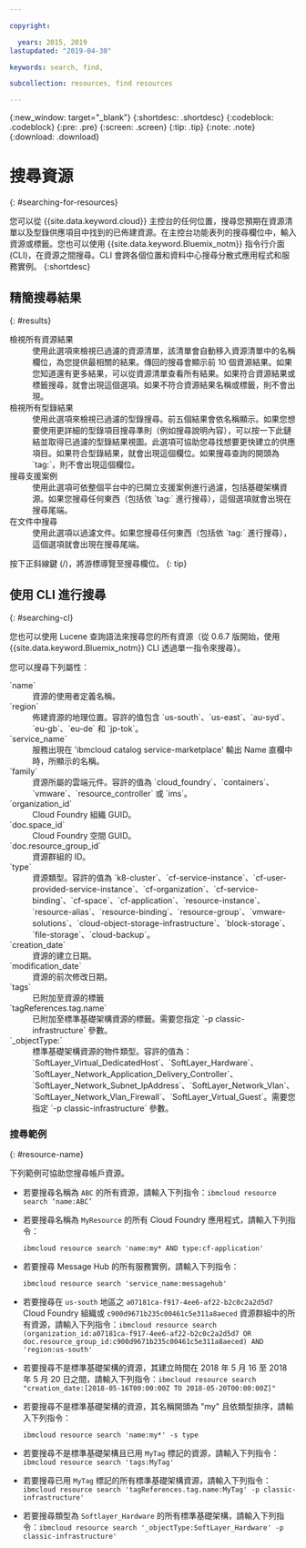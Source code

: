 ```yaml
---

copyright:

  years: 2015, 2019
lastupdated: "2019-04-30"

keywords: search, find,

subcollection: resources, find resources

---
```


{:new_window: target="_blank"}
{:shortdesc: .shortdesc}
{:codeblock: .codeblock}
{:pre: .pre}
{:screen: .screen}
{:tip: .tip}
{:note: .note}
{:download: .download}


# 搜尋資源
{: #searching-for-resources}

您可以從 {{site.data.keyword.cloud}} 主控台的任何位置，搜尋您預期在資源清單以及型錄供應項目中找到的已佈建資源。在主控台功能表列的搜尋欄位中，輸入資源或標籤。您也可以使用 {{site.data.keyword.Bluemix_notm}} 指令行介面 (CLI)，在資源之間搜尋。CLI 會跨各個位置和資料中心搜尋分散式應用程式和服務實例。
{:shortdesc}

## 精簡搜尋結果
{: #results}

<dl>
<dt>檢視所有資源結果</dt>
<dd>使用此選項來檢視已過濾的資源清單，該清單會自動移入資源清單中的名稱欄位，為您提供最相關的結果。傳回的搜尋會顯示前 10 個資源結果。如果您知道還有更多結果，可以從資源清單查看所有結果。如果符合資源結果或標籤搜尋，就會出現這個選項。如果不符合資源結果名稱或標籤，則不會出現。</dd>
<dt>檢視所有型錄結果</dt>
<dd>使用此選項來檢視已過濾的型錄搜尋。前五個結果會依名稱顯示。如果您想要使用更詳細的型錄項目搜尋準則（例如搜尋說明內容），可以按一下此鏈結並取得已過濾的型錄結果視圖。此選項可協助您尋找想要更快建立的供應項目。如果符合型錄結果，就會出現這個欄位。如果搜尋查詢的開頭為 `tag:`，則不會出現這個欄位。</dd>
<dt>搜尋支援案例</dt>
<dd>使用此選項可依整個平台中的已開立支援案例進行過濾，包括基礎架構資源。如果您搜尋任何東西（包括依 `tag:` 進行搜尋），這個選項就會出現在搜尋尾端。</dd>
<dt>在文件中搜尋</dt>
<dd>使用此選項以過濾文件。如果您搜尋任何東西（包括依 `tag:` 進行搜尋），這個選項就會出現在搜尋尾端。</dd>
</dl>

按下正斜線鍵 (/)，將游標導覽至搜尋欄位。
{: tip}


## 使用 CLI 進行搜尋
{: #searching-cl}

您也可以使用 Lucene 查詢語法來搜尋您的所有資源（從 0.6.7 版開始，使用 {{site.data.keyword.Bluemix_notm}} CLI 透過單一指令來搜尋）。


您可以搜尋下列屬性：

<dl>
<dt>`name`</dt>
<dd> 資源的使用者定義名稱。</dd>
<dt>`region`</dt>
<dd>佈建資源的地理位置。容許的值包含 `us-south`、`us-east`、`au-syd`、`eu-gb`、`eu-de` 和 `jp-tok`。</dd>
<dt>`service_name`</dt>
<dd>服務出現在 'ibmcloud catalog service-marketplace' 輸出 Name 直欄中時，所顯示的名稱。</dd>
<dt>`family`</dt>
<dd>資源所屬的雲端元件。容許的值為 `cloud_foundry`、`containers`、`vmware`、`resource_controller` 或 `ims`。</dd></dd>
<dt>`organization_id`</dt>
<dd>Cloud Foundry 組織 GUID。</dd>
<dt>`doc.space_id`</dt>
<dd>Cloud Foundry 空間 GUID。</dd>
<dt>`doc.resource_group_id`</dt>
<dd>資源群組的 ID。</dd>
<dt>`type`</dt>
<dd>資源類型。容許的值為 `k8-cluster`、`cf-service-instance`、`cf-user-provided-service-instance`、`cf-organization`、`cf-service-binding`、`cf-space`、`cf-application`、`resource-instance`、`resource-alias`、`resource-binding`、`resource-group`、`vmware-solutions`、`cloud-object-storage-infrastructure`、`block-storage`、`file-storage`、`cloud-backup`。</dd>
<dt>`creation_date`</dt>
<dd>資源的建立日期。</dd>
<dt>`modification_date`</dt>
<dd> 資源的前次修改日期。</dd>
<dt>`tags`</dt>
<dd>已附加至資源的標籤</dd>
<dt>`tagReferences.tag.name`</dt>
<dd>已附加至標準基礎架構資源的標籤。需要您指定 `-p classic-infrastructure` 參數。</dd>  
<dt>`_objectType:`</dt>
<dd>標準基礎架構資源的物件類型。容許的值為：`SoftLayer_Virtual_DedicatedHost`、`SoftLayer_Hardware`、`SoftLayer_Network_Application_Delivery_Controller`、`SoftLayer_Network_Subnet_IpAddress`、`SoftLayer_Network_Vlan`、`SoftLayer_Network_Vlan_Firewall`、`SoftLayer_Virtual_Guest`。需要您指定 `-p classic-infrastructure` 參數。</dd> 
</dl>

### 搜尋範例
{: #resource-name}


下列範例可協助您搜尋帳戶資源。

* 若要搜尋名稱為 `ABC` 的所有資源，請輸入下列指令：`ibmcloud resource search ‘name:ABC’`
  
* 若要搜尋名稱為 `MyResource` 的所有 Cloud Foundry 應用程式，請輸入下列指令：

    `ibmcloud resource search 'name:my* AND type:cf-application'
`

* 若要搜尋 Message Hub 的所有服務實例，請輸入下列指令：

    `ibmcloud resource search 'service_name:messagehub'`

* 若要搜尋在 `us-south` 地區之 `a07181ca-f917-4ee6-af22-b2c0c2a2d5d7` Cloud Foundry 組織或 `c900d9671b235c00461c5e311a8aeced` 資源群組中的所有資源，請輸入下列指令：`ibmcloud resource search (organization_id:a07181ca-f917-4ee6-af22-b2c0c2a2d5d7 OR doc.resource_group_id:c900d9671b235c00461c5e311a8aeced) AND 'region:us-south'`
    

* 若要搜尋不是標準基礎架構的資源，其建立時間在 2018 年 5 月 16 至 2018 年 5 月 20 日之間，請輸入下列指令：`ibmcloud resource search "creation_date:[2018-05-16T00:00:00Z TO 2018-05-20T00:00:00Z]"`
    
* 若要搜尋不是標準基礎架構的資源，其名稱開頭為 "my" 且依類型排序，請輸入下列指令：

    `ibmcloud resource search 'name:my*' -s type`
    
* 若要搜尋不是標準基礎架構且已用 `MyTag` 標記的資源，請輸入下列指令：`ibmcloud resource search 'tags:MyTag'`
    
* 若要搜尋已用 `MyTag` 標記的所有標準基礎架構資源，請輸入下列指令：`ibmcloud resource search 'tagReferences.tag.name:MyTag' -p classic-infrastructure'`
    
* 若要搜尋類型為 `Softlayer_Hardware` 的所有標準基礎架構，請輸入下列指令：`ibmcloud resource search '_objectType:SoftLayer_Hardware' -p classic-infrastructure'`
  

